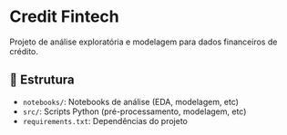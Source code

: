 # Credit Fintech

Projeto de análise exploratória e modelagem para dados financeiros de crédito.

## 📁 Estrutura


- `notebooks/`: Notebooks de análise (EDA, modelagem, etc)
- `src/`: Scripts Python (pré-processamento, modelagem, etc)
- `requirements.txt`: Dependências do projeto



